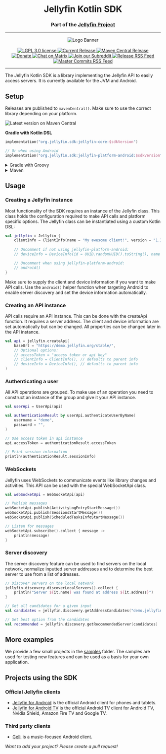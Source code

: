 <h1 align="center">Jellyfin Kotlin SDK</h1>
<h3 align="center">Part of the <a href="https://jellyfin.org/">Jellyfin Project</a></h3>

---

<p align="center">
<img alt="Logo Banner" src="https://raw.githubusercontent.com/jellyfin/jellyfin-ux/master/branding/SVG/banner-logo-solid.svg?sanitize=true"/>
<br/>
<br/>
<a href="https://github.com/jellyfin/jellyfin-sdk-kotlin">
<img alt="LGPL 3.0 license" src="https://img.shields.io/github/license/jellyfin/jellyfin-sdk-kotlin.svg"/>
</a>
<a href="https://github.com/jellyfin/jellyfin-sdk-kotlin/releases">
<img alt="Current Release" src="https://img.shields.io/github/release/jellyfin/jellyfin-sdk-kotlin.svg"/>
</a>
<a href="https://search.maven.org/search?q=org.jellyfin.sdk">
<img alt="Maven Central Release" src="https://img.shields.io/maven-central/v/org.jellyfin.sdk/jellyfin-core.svg"/>
</a>
<br/>
<a href="https://opencollective.com/jellyfin">
<img alt="Donate" src="https://img.shields.io/opencollective/all/jellyfin.svg?label=backers"/>
</a>
<a href="https://matrix.to/#/+jellyfin-android-dev:matrix.org">
<img alt="Chat on Matrix" src="https://img.shields.io/matrix/jellyfin-android-dev:matrix.org.svg?logo=matrix"/>
</a>
<a href="https://www.reddit.com/r/jellyfin">
<img alt="Join our Subreddit" src="https://img.shields.io/badge/reddit-r%2Fjellyfin-%23FF5700.svg"/>
</a>
<a href="https://github.com/jellyfin/jellyfin-sdk-kotlin/releases.atom">
<img alt="Release RSS Feed" src="https://img.shields.io/badge/rss-releases-ffa500?logo=rss" />
</a>
<a href="https://github.com/jellyfin/jellyfin-sdk-kotlin/commits/master.atom">
<img alt="Master Commits RSS Feed" src="https://img.shields.io/badge/rss-commits-ffa500?logo=rss" />
</a>
</p>

---

The Jellyfin Kotlin SDK is a library implementing the Jellyfin API to easily access servers.
It is currently available for the JVM and Android.

## Setup

Releases are published to `mavenCentral()`. Make sure to use the correct library depending on your
platform.

![Latest version on Maven Central](https://img.shields.io/maven-central/v/org.jelylfin.sdk/jellyfin-core)

**Gradle with Kotlin DSL**

```kotlin
implementation("org.jellyfin.sdk:jellyfin-core:$sdkVersion")

// Or when using Android
implementation("org.jellyfin.sdk:jellyfin-platform-android:$sdkVersion")
```

<details>
  <summary>Gradle with Groovy</summary>
  
  ```groovy
  implementation "org.jellyfin.sdk:jellyfin-core:$sdkVersion"

  // Or when using Android
  implementation "org.jellyfin.sdk:jellyfin-platform-android:$sdkVersion"
   ```
</details>

<details>
  <summary>Maven</summary>
  
  ```xml
  <dependency>
      <groupId>org.jellyfin.sdk</groupId>
      <artifactId>jellyfin-core</artifactId>
      <version>$sdkVersion</version>
  </dependency>

  <!-- Or when using Android -->
  <dependency>
      <groupId>org.jellyfin.sdk</groupId>
      <artifactId>jellyfin-platform-android</artifactId>
      <version>$sdkVersion</version>
  </dependency>
   ```
</details>

## Usage

### Creating a Jellyfin instance

Most functionality of the SDK requires an instance of the Jellyfin class. This class holds
the configuration required to make API calls and platform specific options. The Jellyfin class can
be instantiated using a custom Kotlin DSL:

```kotlin
val jellyfin = Jellyfin {
    clientInfo = ClientInfo(name = "My awesome client!", version = "1.33.7",)
    
    // Uncomment if not using jellyfin-platform-android:
    // deviceInfo = DeviceInfo(id = UUID.randomUUID().toString(), name = "Awesome device",)

    // Uncomment when using jellyfin-platform-android:
    // android()
}
```

Make sure to supply the client and device information if you want to make API calls. Use the
`android()` helper function when targeting Android to enable server discovery and set the device
information automatically. 

### Creating an API instance

API calls require an API instance. This can be done with the createApi function. It requires a
server address. The client and device information are set automatically but can be changed. All
properties can be changed later in the API instance.

```kotlin
val api = jellyfin.createApi(
    baseUrl = "https://demo.jellyfin.org/stable/",
    // Optional options:
    // accessToken = "access token or api key"
    // clientInfo = ClientInfo(), // defaults to parent info
    // deviceInfo = DeviceInfo(), // defaults to parent info
)
```

### Authenticating a user

All API operations are grouped. To make use of an operation you need to construct an instance of the
group and give it your API instance.

```kotlin
val userApi = UserApi(api)

val authenticationResult by userApi.authenticateUserByName(
    username = "demo", 
    password = "",
)

// Use access token in api instance
api.accessToken = authenticationResult.accessToken

// Print session information
println(authenticationResult.sessionInfo)
```

### WebSockets

Jellyfin uses WebSockets to communicate events like library changes and activities. This API can be
used with the special WebSocketApi class.

```kotlin
val webSocketApi = WebSocketApi(api)

// Publish messages
webSocketApi.publish(ActivityLogEntryStartMessage())
webSocketApi.publish(SessionsStartMessage())
webSocketApi.publish(ScheduledTasksInfoStartMessage())

// Listen for messages
webSocketApi.subscribe().collect { message ->
    println(message)
}
```

### Server discovery

The server discovery feature can be used to find servers on the local network, normalize inputted
server addresses and to determine the best server to use from a list of adresses.
 
```kotlin
// Discover servers on the local network
jellyfin.discovery.discoverLocalServers().collect {
    println("Server ${it.name} was found at address ${it.address}")
}

// Get all candidates for a given input
val candidates = jellyfin.discovery.getAddressCandidates("demo.jellyfin.org/stable")

// Get best option from the candidates
val recommended = jellyfin.discovery.getRecommendedServer(candidates)
```

## More examples

We provide a few small projects in the [samples](/samples) folder. The samples are used for testing
new features and can be used as a basis for your own application.

## Projects using the SDK

### Official Jellyfin clients

  - [Jellyfin for Android](https://github.com/jellyfin/jellyfin-android) is the official Android client for phones and tablets.
  - [Jellyfin for Android TV](https://github.com/jellyfin/jellyfin-androidtv) is the official Android TV client for Android TV, Nvidia Shield, Amazon Fire TV and Google TV.

### Third party clients

  - [Gelli](https://github.com/dkanada/gelli) is a music-focused Android client.

_Want to add your project? Please create a pull request!_
